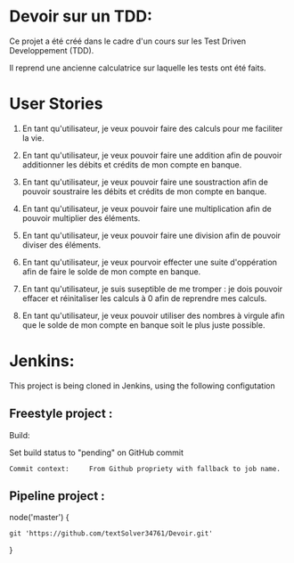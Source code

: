 # Devoir sur un TDD:

Ce projet a été créé dans le cadre d'un cours sur les Test Driven Developpement (TDD).

Il reprend une ancienne calculatrice sur laquelle les tests ont été faits.

# User Stories
1. En tant qu'utilisateur, je veux pouvoir faire des calculs pour me faciliter la vie.

2. En tant qu'utilisateur, je veux pouvoir faire une addition afin de pouvoir additionner les débits et crédits de mon compte en banque.

3. En tant qu'utilisateur, je veux pouvoir faire une soustraction afin de pouvoir soustraire les débits et crédits de mon compte en banque.

4. En tant qu'utilisateur, je veux pouvoir faire une multiplication afin de pouvoir multiplier des éléments.

5. En tant qu'utilisateur, je veux pouvoir faire une division afin de pouvoir diviser des éléments.

6. En tant qu'utilisateur, je veux pourvoir effecter une suite d'oppération afin de faire le solde de mon compte en banque.

7. En tant qu'utilisateur, je suis suseptible de me tromper : je dois pouvoir effacer et réinitaliser les calculs à 0 afin de reprendre mes calculs.

8. En tant qu'utilisateur, je veux pouvoir utiliser des nombres à virgule afin que le solde de mon compte en banque soit le plus juste possible.


# Jenkins:

This project is being cloned in Jenkins, using the following configutation 

## Freestyle project :

Build:

Set build status to "pending" on GitHub commit 

 	Commit context:		From Github propriety with fallback to job name.



## Pipeline project :

node('master') {

    git 'https://github.com/textSolver34761/Devoir.git'
    
}
